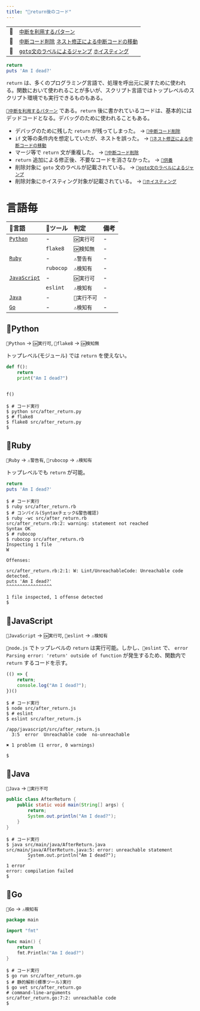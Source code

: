 ```yaml
---
title: "🧪return後のコード"
---
```


|||
|:--|:--|
|🔖|[`中断を利用するパターン`](./p_after)|
|👼|[`中断コード削除`](./a_after_stop_delete) [`ネスト修正による中断コードの移動`](./a_after_stop_move)|
|🧟|[`goto文のラベルによるジャンプ`](./z_goto) [`ホイスティング`](./z_hoisting)|

``` ruby:after_return.rb:./projects/ruby/src/after_return.rb
return
puts 'Am I dead?'

```

`return` は、多くのプログラミング言語で、処理を呼出元に戻すために使われる。関数において使われることが多いが、スクリプト言語ではトップレベルのスクリプト環境でも実行できるものもある。

[`🔖中断を利用するパターン`](./p_after) である。`return` 後に書かれているコードは、基本的にはデッドコードとなる。デバッグのために使われることもある。

 - デバッグのために残した `return` が残ってしまった。 -> [`👼中断コード削除`](./a_after_stop_delete)
 - `if` 文等の条件内を想定していたが、ネストを誤った。 -> [`👼ネスト修正による中断コードの移動`](./a_after_stop_move)
 - マージ等で `return` 文が重複した。 -> [`👼中断コード削除`](./a_after_stop_delete)
 - `return` 追加による修正後、不要なコードを消さなかった。 -> [`🛐供養`](./memorial)
 - 削除対象に `goto` 文のラベルが記載されている。 -> [`🧟goto文のラベルによるジャンプ`](./z_goto)
 - 削除対象にホイスティング対象が記載されている。  -> [`🧟ホイスティング`](./z_hoisting)

# 言語毎

|🔧言語|🔩ツール|判定|備考|
|:--|:--|:--|:--|
|[`Python`](#🔧Python)|-|`🆗実行可`|-|
||`flake8`|`🆗検知無`|-|
|[`Ruby`](#🔧Ruby)|-|`⚠警告有`|-|
||`rubocop`|`⚠検知有`|-|
|[`JavaScript`](#🔧JavaScript)|-|`🆗実行可`|-|
||`eslint`|`⚠検知有`|-|
|[`Java`](#🔧Java)|-|`🚫実行不可`|-|
|[`Go`](#🔧Go)|-|`⚠検知有`|-|

## 🔧Python

`🔧Python` -> `🆗実行可`, `🔩flake8` -> `🆗検知無`

トップレベル(モジュール) では `return` を使えない。

``` python:after_return.py:./projects/python/src/after_return.py
def f():
    return
    print("Am I dead?")


f()

```

``` console
$ # コード実行
$ python src/after_return.py
$ # flake8
$ flake8 src/after_return.py
$ 
```

## 🔧Ruby

`🔧Ruby` -> `⚠警告有`,  `🔩rubocop` -> `⚠検知有`

トップレベルでも `return` が可能。

``` ruby:after_return.rb:./projects/ruby/src/after_return.rb
return
puts 'Am I dead?'

```

``` console
$ # コード実行
$ ruby src/after_return.rb
$ # コンパイル(Syntaxチェック&警告確認)
$ ruby -wc src/after_return.rb
src/after_return.rb:2: warning: statement not reached
Syntax OK
$ # rubocop
$ rubocop src/after_return.rb
Inspecting 1 file
W

Offenses:

src/after_return.rb:2:1: W: Lint/UnreachableCode: Unreachable code detected.
puts 'Am I dead?'
^^^^^^^^^^^^^^^^^

1 file inspected, 1 offense detected
$ 
```

## 🔧JavaScript

`🔧JavaScript` -> `🆗実行可`, `🔩eslint` -> `⚠検知有`

`🔧node.js` でトップレベルの `return` は実行可能。しかし、`🔩eslint` で、 `error  Parsing error: 'return' outside of function` が発生するため、関数内で `return` するコードを示す。

``` js:after_return.js:./projects/javascript/src/after_return.js
(() => {
    return;
    console.log("Am I dead?");
})()
```

``` console
$ # コード実行
$ node src/after_return.js
$ # eslint
$ eslint src/after_return.js

/app/javascript/src/after_return.js
  3:5  error  Unreachable code  no-unreachable

✖ 1 problem (1 error, 0 warnings)

$ 
```

## 🔧Java

`🔧Java` -> `🚫実行不可`

``` java:AfterReturn.java:./projects/java/src/main/java/AfterReturn.java
public class AfterReturn {
    public static void main(String[] args) {
        return;
        System.out.println("Am I dead?");
    }
}
```

``` console
$ # コード実行
$ java src/main/java/AfterReturn.java 
src/main/java/AfterReturn.java:5: error: unreachable statement
        System.out.println("Am I dead?");
        ^
1 error
error: compilation failed
$ 
```

## 🔧Go

`🔧Go` -> `⚠検知有`

``` go:after_return.go:./projects/golang/src/after_return.go
package main

import "fmt"

func main() {
	return
	fmt.Println("Am I dead?")
}

```

``` console
$ # コード実行
$ go run src/after_return.go
$ # 静的解析(標準ツール)実行
$ go vet src/after_return.go 
# command-line-arguments
src/after_return.go:7:2: unreachable code
$ 
```